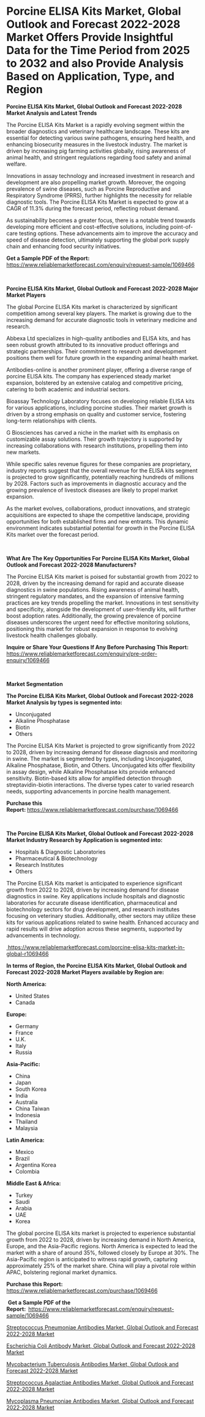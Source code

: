 <p><h1>Porcine ELISA Kits Market, Global Outlook and Forecast 2022-2028 Market Offers Provide Insightful Data for the Time Period from 2025 to 2032 and also Provide Analysis Based on Application, Type, and Region</h1></p><p><strong>Porcine ELISA Kits Market, Global Outlook and Forecast 2022-2028 Market Analysis and Latest Trends</strong></p>
<p><p>The Porcine ELISA Kits Market is a rapidly evolving segment within the broader diagnostics and veterinary healthcare landscape. These kits are essential for detecting various swine pathogens, ensuring herd health, and enhancing biosecurity measures in the livestock industry. The market is driven by increasing pig farming activities globally, rising awareness of animal health, and stringent regulations regarding food safety and animal welfare.</p><p>Innovations in assay technology and increased investment in research and development are also propelling market growth. Moreover, the ongoing prevalence of swine diseases, such as Porcine Reproductive and Respiratory Syndrome (PRRS), further highlights the necessity for reliable diagnostic tools. The Porcine ELISA Kits Market is expected to grow at a CAGR of 11.3% during the forecast period, reflecting robust demand.</p><p>As sustainability becomes a greater focus, there is a notable trend towards developing more efficient and cost-effective solutions, including point-of-care testing options. These advancements aim to improve the accuracy and speed of disease detection, ultimately supporting the global pork supply chain and enhancing food security initiatives.</p></p>
<p><strong>Get a Sample PDF of the Report:&nbsp;</strong> <a href="https://www.reliablemarketforecast.com/enquiry/request-sample/1069466?utm_campaign=1899&utm_medium=2&utm_source=Github&utm_content=ia&utm_term=21032025&utm_id=porcine-elisa-kits-market-global-outlook-and-forecast-2022-2028">https://www.reliablemarketforecast.com/enquiry/request-sample/1069466</a></p>
<p>&nbsp;</p>
<p><strong>Porcine ELISA Kits Market, Global Outlook and Forecast 2022-2028 Major Market Players</strong></p>
<p><p>The global Porcine ELISA Kits market is characterized by significant competition among several key players. The market is growing due to the increasing demand for accurate diagnostic tools in veterinary medicine and research. </p><p>Abbexa Ltd specializes in high-quality antibodies and ELISA kits, and has seen robust growth attributed to its innovative product offerings and strategic partnerships. Their commitment to research and development positions them well for future growth in the expanding animal health market.</p><p>Antibodies-online is another prominent player, offering a diverse range of porcine ELISA kits. The company has experienced steady market expansion, bolstered by an extensive catalog and competitive pricing, catering to both academic and industrial sectors.</p><p>Bioassay Technology Laboratory focuses on developing reliable ELISA kits for various applications, including porcine studies. Their market growth is driven by a strong emphasis on quality and customer service, fostering long-term relationships with clients.</p><p>G Biosciences has carved a niche in the market with its emphasis on customizable assay solutions. Their growth trajectory is supported by increasing collaborations with research institutions, propelling them into new markets.</p><p>While specific sales revenue figures for these companies are proprietary, industry reports suggest that the overall revenue for the ELISA kits segment is projected to grow significantly, potentially reaching hundreds of millions by 2028. Factors such as improvements in diagnostic accuracy and the growing prevalence of livestock diseases are likely to propel market expansion.</p><p>As the market evolves, collaborations, product innovations, and strategic acquisitions are expected to shape the competitive landscape, providing opportunities for both established firms and new entrants. This dynamic environment indicates substantial potential for growth in the Porcine ELISA Kits market over the forecast period.</p></p>
<p>&nbsp;</p>
<p><strong>What Are The Key Opportunities For Porcine ELISA Kits Market, Global Outlook and Forecast 2022-2028 Manufacturers?</strong></p>
<p><p>The Porcine ELISA Kits market is poised for substantial growth from 2022 to 2028, driven by the increasing demand for rapid and accurate disease diagnostics in swine populations. Rising awareness of animal health, stringent regulatory mandates, and the expansion of intensive farming practices are key trends propelling the market. Innovations in test sensitivity and specificity, alongside the development of user-friendly kits, will further boost adoption rates. Additionally, the growing prevalence of porcine diseases underscores the urgent need for effective monitoring solutions, positioning this market for robust expansion in response to evolving livestock health challenges globally.</p></p>
<p><strong>Inquire or Share Your Questions If Any Before Purchasing This Report:</strong> <a href="https://www.reliablemarketforecast.com/enquiry/pre-order-enquiry/1069466?utm_campaign=1899&utm_medium=2&utm_source=Github&utm_content=ia&utm_term=21032025&utm_id=porcine-elisa-kits-market-global-outlook-and-forecast-2022-2028">https://www.reliablemarketforecast.com/enquiry/pre-order-enquiry/1069466</a></p>
<p>&nbsp;</p>
<p><strong>Market Segmentation</strong></p>
<p><strong>The Porcine ELISA Kits Market, Global Outlook and Forecast 2022-2028 Market Analysis by types is segmented into:</strong></p>
<p><ul><li>Unconjugated</li><li>Alkaline Phosphatase</li><li>Biotin</li><li>Others</li></ul></p>
<p><p>The Porcine ELISA Kits Market is projected to grow significantly from 2022 to 2028, driven by increasing demand for disease diagnosis and monitoring in swine. The market is segmented by types, including Unconjugated, Alkaline Phosphatase, Biotin, and Others. Unconjugated kits offer flexibility in assay design, while Alkaline Phosphatase kits provide enhanced sensitivity. Biotin-based kits allow for amplified detection through streptavidin-biotin interactions. The diverse types cater to varied research needs, supporting advancements in porcine health management.</p></p>
<p><strong>Purchase this Report:&nbsp;</strong><a href="https://www.reliablemarketforecast.com/purchase/1069466?utm_campaign=1899&utm_medium=2&utm_source=Github&utm_content=ia&utm_term=21032025&utm_id=porcine-elisa-kits-market-global-outlook-and-forecast-2022-2028">https://www.reliablemarketforecast.com/purchase/1069466</a></p>
<p>&nbsp;</p>
<p><strong>The Porcine ELISA Kits Market, Global Outlook and Forecast 2022-2028 Market Industry Research by Application is segmented into:</strong></p>
<p><ul><li>Hospitals & Diagnostic Laboratories</li><li>Pharmaceutical & Biotechnology</li><li>Research Institutes</li><li>Others</li></ul></p>
<p><p>The Porcine ELISA Kits market is anticipated to experience significant growth from 2022 to 2028, driven by increasing demand for disease diagnostics in swine. Key applications include hospitals and diagnostic laboratories for accurate disease identification, pharmaceutical and biotechnology sectors for drug development, and research institutes focusing on veterinary studies. Additionally, other sectors may utilize these kits for various applications related to swine health. Enhanced accuracy and rapid results will drive adoption across these segments, supported by advancements in technology.</p></p>
<p><a href="https://www.reliablemarketforecast.com/porcine-elisa-kits-market-in-global-r1069466?utm_campaign=1899&utm_medium=2&utm_source=Github&utm_content=ia&utm_term=21032025&utm_id=porcine-elisa-kits-market-global-outlook-and-forecast-2022-2028">&nbsp;https://www.reliablemarketforecast.com/porcine-elisa-kits-market-in-global-r1069466</a></p>
<p><strong>In terms of Region, the Porcine ELISA Kits Market, Global Outlook and Forecast 2022-2028 Market Players available by Region are:</strong></p>
<p>
    <p> <strong> North America: </strong>
        <ul>
            <li>United States</li>
            <li>Canada</li>
        </ul>
        </p> 
    <p> <strong> Europe: </strong>
        <ul>
            <li>Germany</li>
            <li>France</li>
            <li>U.K.</li>
            <li>Italy</li>
            <li>Russia</li>
        </ul>
        </p> 
    <p> <strong> Asia-Pacific: </strong>
        <ul>
            <li>China</li>
            <li>Japan</li>
            <li>South Korea</li>
            <li>India</li>
            <li>Australia</li>
            <li>China Taiwan</li>
            <li>Indonesia</li>
            <li>Thailand</li>
            <li>Malaysia</li>
        </ul>
        </p> 
    <p> <strong> Latin America: </strong>
        <ul>
            <li>Mexico</li>
            <li>Brazil</li>
            <li>Argentina Korea</li>
            <li>Colombia</li>
        </ul>
        </p> 
    <p> <strong> Middle East & Africa: </strong>
        <ul>
            <li>Turkey</li>
            <li>Saudi</li>
            <li>Arabia</li>
            <li>UAE</li>
            <li>Korea</li>
        </ul>
    </p>
    </p>
<p><p>The global porcine ELISA kits market is projected to experience substantial growth from 2022 to 2028, driven by increasing demand in North America, Europe, and the Asia-Pacific regions. North America is expected to lead the market with a share of around 35%, followed closely by Europe at 30%. The Asia-Pacific region is anticipated to witness rapid growth, capturing approximately 25% of the market share. China will play a pivotal role within APAC, bolstering regional market dynamics.</p></p>
<p><strong>Purchase this Report: </strong><a href="https://www.reliablemarketforecast.com/purchase/1069466?utm_campaign=1899&utm_medium=2&utm_source=Github&utm_content=ia&utm_term=21032025&utm_id=porcine-elisa-kits-market-global-outlook-and-forecast-2022-2028">https://www.reliablemarketforecast.com/purchase/1069466</a></p>
<p>&nbsp;<strong>Get a Sample PDF of the Report:&nbsp;&nbsp;</strong><a href="https://www.reliablemarketforecast.com/enquiry/request-sample/1069466?utm_campaign=1899&utm_medium=2&utm_source=Github&utm_content=ia&utm_term=21032025&utm_id=porcine-elisa-kits-market-global-outlook-and-forecast-2022-2028">https://www.reliablemarketforecast.com/enquiry/request-sample/1069466</a></p>
<p><strong></strong></p>
<p><p><a href="https://github.com/nxauwedaroui2/Market-Research-Report-List-1/blob/main/streptococcus-pneumoniae-antibodies-market-global-outlook-and-forecast-2022-2028-market.md?utm_campaign=1899&utm_medium=2&utm_source=Github&utm_content=ia&utm_term=21032025&utm_id=porcine-elisa-kits-market-global-outlook-and-forecast-2022-2028">Streptococcus Pneumoniae Antibodies Market, Global Outlook and Forecast 2022-2028 Market</a></p><p><a href="https://github.com/ranewknaller/Market-Research-Report-List-1/blob/main/escherichia-coli-antibody-market-global-outlook-and-forecast-2022-2028-market.md?utm_campaign=1899&utm_medium=2&utm_source=Github&utm_content=ia&utm_term=21032025&utm_id=porcine-elisa-kits-market-global-outlook-and-forecast-2022-2028">Escherichia Coli Antibody Market, Global Outlook and Forecast 2022-2028 Market</a></p><p><a href="https://github.com/rogetspate12/Market-Research-Report-List-1/blob/main/mycobacterium-tuberculosis-antibodies-market-global-outlook-and-forecast-2022-2028-market.md?utm_campaign=1899&utm_medium=2&utm_source=Github&utm_content=ia&utm_term=21032025&utm_id=porcine-elisa-kits-market-global-outlook-and-forecast-2022-2028">Mycobacterium Tuberculosis Antibodies Market, Global Outlook and Forecast 2022-2028 Market</a></p><p><a href="https://github.com/iontahoehlct/Market-Research-Report-List-1/blob/main/streptococcus-agalactiae-antibodies-market-global-outlook-and-forecast-2022-2028-market.md?utm_campaign=1899&utm_medium=2&utm_source=Github&utm_content=ia&utm_term=21032025&utm_id=porcine-elisa-kits-market-global-outlook-and-forecast-2022-2028">Streptococcus Agalactiae Antibodies Market, Global Outlook and Forecast 2022-2028 Market</a></p><p><a href="https://github.com/sahoolipko6f/Market-Research-Report-List-1/blob/main/mycoplasma-pneumoniae-antibodies-market-global-outlook-and-forecast-2022-2028-market.md?utm_campaign=1899&utm_medium=2&utm_source=Github&utm_content=ia&utm_term=21032025&utm_id=porcine-elisa-kits-market-global-outlook-and-forecast-2022-2028">Mycoplasma Pneumoniae Antibodies Market, Global Outlook and Forecast 2022-2028 Market</a></p></p>